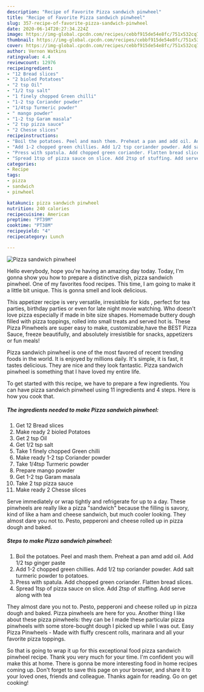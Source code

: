```yaml
---
description: "Recipe of Favorite Pizza sandwich pinwheel"
title: "Recipe of Favorite Pizza sandwich pinwheel"
slug: 357-recipe-of-favorite-pizza-sandwich-pinwheel
date: 2020-06-14T20:27:34.224Z
image: https://img-global.cpcdn.com/recipes/cebbf915de54e8fc/751x532cq70/pizza-sandwich-pinwheel-recipe-main-photo.jpg
thumbnail: https://img-global.cpcdn.com/recipes/cebbf915de54e8fc/751x532cq70/pizza-sandwich-pinwheel-recipe-main-photo.jpg
cover: https://img-global.cpcdn.com/recipes/cebbf915de54e8fc/751x532cq70/pizza-sandwich-pinwheel-recipe-main-photo.jpg
author: Vernon Watkins
ratingvalue: 4.4
reviewcount: 12976
recipeingredient:
- "12 Bread slices"
- "2 bioled Potatoes"
- "2 tsp Oil"
- "1/2 tsp salt"
- "1 finely chopped Green chilli"
- "1-2 tsp Coriander powder"
- "1/4tsp Turmeric powder"
- " mango powder"
- "1-2 tsp Garam masala"
- "2 tsp pizza sauce"
- "2 Chesse slices"
recipeinstructions:
- "Boil the potatoes. Peel and mash them. Preheat a pan amd add oil. Add 1/2 tsp ginger paste"
- "Add 1-2 chopped green chillies. Add 1/2 tsp coriander powder. Add salt turmeric powder to potatoes."
- "Press with spatula. Add chopped green coriander. Flatten bread slices."
- "Spread 1tsp of pizza sauce on slice. Add 2tsp of stuffing. Add serve along with tea"
categories:
- Recipe
tags:
- pizza
- sandwich
- pinwheel

katakunci: pizza sandwich pinwheel 
nutrition: 240 calories
recipecuisine: American
preptime: "PT39M"
cooktime: "PT38M"
recipeyield: "4"
recipecategory: Lunch

---
```



![Pizza sandwich pinwheel](https://img-global.cpcdn.com/recipes/cebbf915de54e8fc/751x532cq70/pizza-sandwich-pinwheel-recipe-main-photo.jpg)

Hello everybody, hope you're having an amazing day today. Today, I'm gonna show you how to prepare a distinctive dish, pizza sandwich pinwheel. One of my favorites food recipes. This time, I am going to make it a little bit unique. This is gonna smell and look delicious.

This appetizer recipe is very versatile, irresistible for kids , perfect for tea parties, birthday parties or even for late night movie watching. Who doesn&#39;t love pizza especially if made in bite size shapes. Homemade buttery dough filled with pizza toppings, rolled into small treats and served hot is. These Pizza Pinwheels are super easy to make, customizable,have the BEST Pizza Sauce, freeze beautifully, and absolutely irresistible for snacks, appetizers or fun meals!

Pizza sandwich pinwheel is one of the most favored of recent trending foods in the world. It is enjoyed by millions daily. It's simple, it is fast, it tastes delicious. They are nice and they look fantastic. Pizza sandwich pinwheel is something that I have loved my entire life.


To get started with this recipe, we have to prepare a few ingredients. You can have pizza sandwich pinwheel using 11 ingredients and 4 steps. Here is how you cook that.

<!--inarticleads1-->

##### The ingredients needed to make Pizza sandwich pinwheel:

1. Get 12 Bread slices
1. Make ready 2 bioled Potatoes
1. Get 2 tsp Oil
1. Get 1/2 tsp salt
1. Take 1 finely chopped Green chilli
1. Make ready 1-2 tsp Coriander powder
1. Take 1/4tsp Turmeric powder
1. Prepare  mango powder
1. Get 1-2 tsp Garam masala
1. Take 2 tsp pizza sauce
1. Make ready 2 Chesse slices


Serve immediately or wrap tightly and refrigerate for up to a day. These pinwheels are really like a pizza &#34;sandwich&#34; because the filling is savory, kind of like a ham and cheese sandwich, but much cooler looking. They almost dare you not to. Pesto, pepperoni and cheese rolled up in pizza dough and baked. 

<!--inarticleads2-->

##### Steps to make Pizza sandwich pinwheel:

1. Boil the potatoes. Peel and mash them. Preheat a pan amd add oil. Add 1/2 tsp ginger paste
1. Add 1-2 chopped green chillies. Add 1/2 tsp coriander powder. Add salt turmeric powder to potatoes.
1. Press with spatula. Add chopped green coriander. Flatten bread slices.
1. Spread 1tsp of pizza sauce on slice. Add 2tsp of stuffing. Add serve along with tea


They almost dare you not to. Pesto, pepperoni and cheese rolled up in pizza dough and baked. Pizza pinwheels are here for you. Another thing I like about these pizza pinwheels: they can be I made these particular pizza pinwheels with some store-bought dough I picked up while I was out. Easy Pizza Pinwheels - Made with fluffy crescent rolls, marinara and all your favorite pizza toppings. 

So that is going to wrap it up for this exceptional food pizza sandwich pinwheel recipe. Thank you very much for your time. I'm confident you will make this at home. There is gonna be more interesting food in home recipes coming up. Don't forget to save this page on your browser, and share it to your loved ones, friends and colleague. Thanks again for reading. Go on get cooking!
